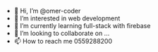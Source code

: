 - 👋 Hi, I’m @omer-coder
- 👀 I’m interested in web development
- 🌱 I’m currently learning full-stack with firebase
- 💞️ I’m looking to collaborate on ...
- 📫 How to reach me 0559288200

<!---
omer-coder/omer-coder is a ✨ special ✨ repository because its `README.md` (this file) appears on your GitHub profile.
You can click the Preview link to take a look at your changes.
--->
